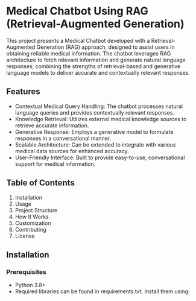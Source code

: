 # Medical Chatbot Using RAG (Retrieval-Augmented Generation)

This project presents a Medical Chatbot developed with a Retrieval-Augmented Generation (RAG) approach, designed to assist users in obtaining reliable medical information. The chatbot leverages RAG architecture to fetch relevant information and generate natural language responses, combining the strengths of retrieval-based and generative language models to deliver accurate and contextually relevant responses.

## Features

* Contextual Medical Query Handling: The chatbot processes natural language queries and provides contextually relevant responses.
* Knowledge Retrieval: Utilizes external medical knowledge sources to retrieve accurate information.
* Generative Response: Employs a generative model to formulate responses in a conversational manner.
* Scalable Architecture: Can be extended to integrate with various medical data sources for enhanced accuracy.
* User-Friendly Interface: Built to provide easy-to-use, conversational support for medical information.

## Table of Contents

1. Installation
2. Usage
3. Project Structure
4. How It Works
5. Customization
6. Contributing
7. License

## Installation

### Prerequisites

* Python 3.8+
* Required libraries can be found in requirements.txt. Install them using:
